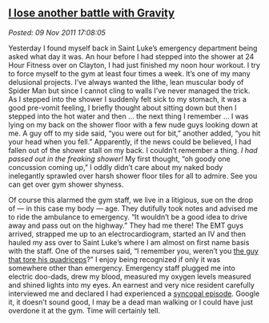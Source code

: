  
[I lose another battle with Gravity](http://bakerjd99.wordpress.com/2011/11/09/i-lose-another-battle-with-gravity/)
-------------------------------------------------------------------------------------------------------------------

*Posted: 09 Nov 2011 17:08:05*

Yesterday I found myself back in Saint Luke’s emergency department being
asked what day it was. An hour before I had stepped into the shower at
24 Hour Fitness over on Clayton, I had just finished my noon hour
workout. I try to force myself to the gym at least four times a week.
It’s one of my many delusional projects. I’ve always wanted the lithe,
lean muscular body of Spider Man but since I cannot cling to walls I’ve
never managed the trick. As I stepped into the shower I suddenly felt
sick to my stomach, it was a good pre-vomit feeling, I briefly thought
about sitting down but then I stepped into the hot water and then … the
next thing I remember … I was lying on my back on the shower floor with
a few nude guys looking down at me. A guy off to my side said, “you were
out for bit,” another added, “you hit your head when you fell.”
Apparently, if the news could be believed, I had fallen out of the
shower stall on my back. I couldn’t remember a thing. *I had passed out
in the freaking shower!* My first thought, “oh goody one concussion
coming up,” I oddly didn’t care about my naked body inelegantly sprawled
over harsh shower floor tiles for all to admire. See you can get over
gym shower shyness.

Of course this alarmed the gym staff, we live in a litigious, sue on the
drop of — in this case my body — age. They dutifully took notes and
advised me to ride the ambulance to emergency. “It wouldn’t be a good
idea to drive away and pass out on the highway.” They had me there! The
EMT guys arrived, strapped me up to an electrocardiogram, started an IV
and then hauled my ass over to Saint Luke’s where I am almost on first
name basis with the staff. One of the nurses said, “I remember you,
weren’t you [the guy that tore his
quadriceps](http://bakerjd99.wordpress.com/2011/02/25/a-walk-in-the-park/)?”
I enjoy being recognized if only it was somewhere other than emergency.
Emergency staff plugged me into electric doo-dads, drew my blood,
measured my oxygen levels measured and shined lights into my eyes. An
earnest and very nice resident carefully interviewed me and declared I
had experienced a [syncopal
episode](http://www.medicineonline.com/topics/S/2/Syncopal-Episode/Fainting.html).
Google it, it doesn’t sound good, I may be a dead man walking or I could
have just overdone it at the gym. Time will certainly tell.
